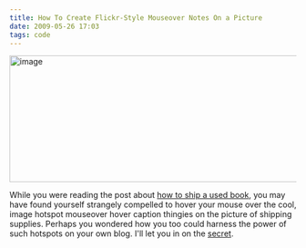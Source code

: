 ```yaml
---
title: How To Create Flickr-Style Mouseover Notes On a Picture
date: 2009-05-26 17:03
tags: code
---
```

<img alt="image" height="223" src="/images/carpic2.jpg" width="512" />
<br/>

While you were reading the post about [how to ship a used book][1], you may have found yourself strangely compelled to hover your mouse over the cool, image hotspot mouseover hover caption thingies on the picture of shipping supplies. Perhaps you wondered how you too could harness the power of such hotspots on your own blog. I'll let you in on the [secret][2].

 [1]: /how-to-ship-a-used-book.html
 [2]: http://condor.wesleyan.edu/acooke/outlines.html
